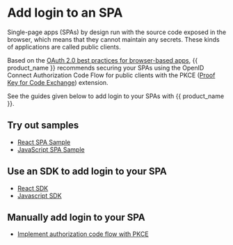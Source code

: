 # Add login to an SPA

Single-page apps (SPAs) by design run with the source code exposed in the browser, which means that they cannot maintain any secrets. These kinds of applications are called public clients.

Based on the [OAuth 2.0 best practices for browser-based apps](https://datatracker.ietf.org/doc/html/draft-ietf-oauth-browser-based-apps-08), {{ product_name }} recommends securing your SPAs using the OpenID Connect Authorization Code Flow for public clients with the PKCE ([Proof Key for Code Exchange](https://datatracker.ietf.org/doc/html/rfc7636)) extension.

See the guides given below to add login to your SPAs with {{ product_name }}.

## Try out samples

- [React SPA Sample]({{base_path}}/get-started/try-samples/qsg-spa-react/)
- [JavaScript SPA Sample]({{base_path}}/get-started/try-samples/qsg-spa-javascript/)

## Use an SDK to add login to your SPA

- [React SDK]({{base_path}}/get-started/try-your-own-app/react/)
- [Javascript SDK]({{base_path}}/get-started/try-your-own-app/javascript/)

## Manually add login to your SPA

- [Implement authorization code flow with PKCE](../../guides/authentication/oidc/implement-auth-code-with-pkce/)
